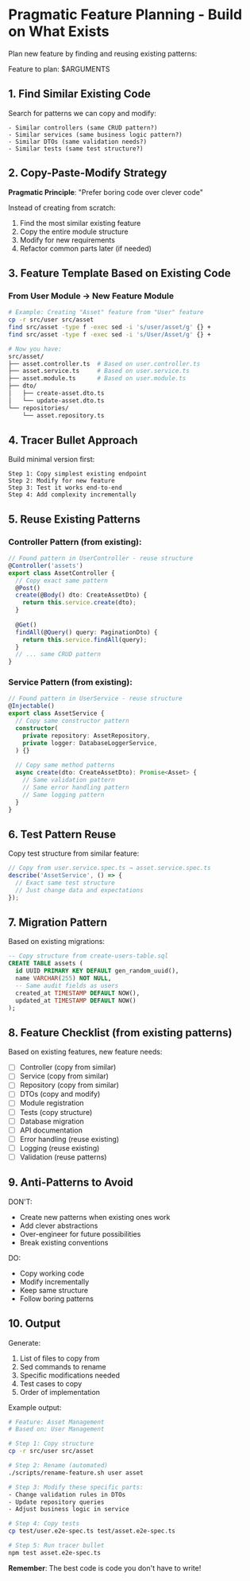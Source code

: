 # Pragmatic Feature Planning - Build on What Exists

Plan new feature by finding and reusing existing patterns:

Feature to plan: $ARGUMENTS

## 1. Find Similar Existing Code
Search for patterns we can copy and modify:
```
- Similar controllers (same CRUD pattern?)
- Similar services (same business logic pattern?)
- Similar DTOs (same validation needs?)
- Similar tests (same test structure?)
```

## 2. Copy-Paste-Modify Strategy
**Pragmatic Principle**: "Prefer boring code over clever code"

Instead of creating from scratch:
1. Find the most similar existing feature
2. Copy the entire module structure
3. Modify for new requirements
4. Refactor common parts later (if needed)

## 3. Feature Template Based on Existing Code

### From User Module → New Feature Module
```bash
# Example: Creating "Asset" feature from "User" feature
cp -r src/user src/asset
find src/asset -type f -exec sed -i 's/user/asset/g' {} +
find src/asset -type f -exec sed -i 's/User/Asset/g' {} +

# Now you have:
src/asset/
├── asset.controller.ts  # Based on user.controller.ts
├── asset.service.ts     # Based on user.service.ts
├── asset.module.ts      # Based on user.module.ts
├── dto/
│   ├── create-asset.dto.ts
│   └── update-asset.dto.ts
└── repositories/
    └── asset.repository.ts
```

## 4. Tracer Bullet Approach
Build minimal version first:
```
Step 1: Copy simplest existing endpoint
Step 2: Modify for new feature
Step 3: Test it works end-to-end
Step 4: Add complexity incrementally
```

## 5. Reuse Existing Patterns

### Controller Pattern (from existing):
```typescript
// Found pattern in UserController - reuse structure
@Controller('assets')
export class AssetController {
  // Copy exact same pattern
  @Post()
  create(@Body() dto: CreateAssetDto) {
    return this.service.create(dto);
  }
  
  @Get()
  findAll(@Query() query: PaginationDto) {
    return this.service.findAll(query);
  }
  // ... same CRUD pattern
}
```

### Service Pattern (from existing):
```typescript
// Found pattern in UserService - reuse structure
@Injectable()
export class AssetService {
  // Copy same constructor pattern
  constructor(
    private repository: AssetRepository,
    private logger: DatabaseLoggerService,
  ) {}
  
  // Copy same method patterns
  async create(dto: CreateAssetDto): Promise<Asset> {
    // Same validation pattern
    // Same error handling pattern
    // Same logging pattern
  }
}
```

## 6. Test Pattern Reuse
Copy test structure from similar feature:
```typescript
// Copy from user.service.spec.ts → asset.service.spec.ts
describe('AssetService', () => {
  // Exact same test structure
  // Just change data and expectations
});
```

## 7. Migration Pattern
Based on existing migrations:
```sql
-- Copy structure from create-users-table.sql
CREATE TABLE assets (
  id UUID PRIMARY KEY DEFAULT gen_random_uuid(),
  name VARCHAR(255) NOT NULL,
  -- Same audit fields as users
  created_at TIMESTAMP DEFAULT NOW(),
  updated_at TIMESTAMP DEFAULT NOW()
);
```

## 8. Feature Checklist (from existing patterns)

Based on existing features, new feature needs:
- [ ] Controller (copy from similar)
- [ ] Service (copy from similar)
- [ ] Repository (copy from similar)
- [ ] DTOs (copy and modify)
- [ ] Module registration
- [ ] Tests (copy structure)
- [ ] Database migration
- [ ] API documentation
- [ ] Error handling (reuse existing)
- [ ] Logging (reuse existing)
- [ ] Validation (reuse patterns)

## 9. Anti-Patterns to Avoid
DON'T:
- Create new patterns when existing ones work
- Add clever abstractions
- Over-engineer for future possibilities
- Break existing conventions

DO:
- Copy working code
- Modify incrementally
- Keep same structure
- Follow boring patterns

## 10. Output

Generate:
1. List of files to copy from
2. Sed commands to rename
3. Specific modifications needed
4. Test cases to copy
5. Order of implementation

Example output:
```bash
# Feature: Asset Management
# Based on: User Management

# Step 1: Copy structure
cp -r src/user src/asset

# Step 2: Rename (automated)
./scripts/rename-feature.sh user asset

# Step 3: Modify these specific parts:
- Change validation rules in DTOs
- Update repository queries
- Adjust business logic in service

# Step 4: Copy tests
cp test/user.e2e-spec.ts test/asset.e2e-spec.ts

# Step 5: Run tracer bullet
npm test asset.e2e-spec.ts
```

**Remember**: The best code is code you don't have to write!